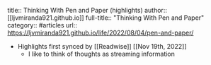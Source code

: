 title:: Thinking With Pen and Paper (highlights)
author:: [[ljvmiranda921.github.io]]
full-title:: "Thinking With Pen and Paper"
category:: #articles
url:: https://ljvmiranda921.github.io/life/2022/08/04/pen-and-paper/

- Highlights first synced by [[Readwise]] [[Nov 19th, 2022]]
	- I like to think of thoughts as streaming
	  information